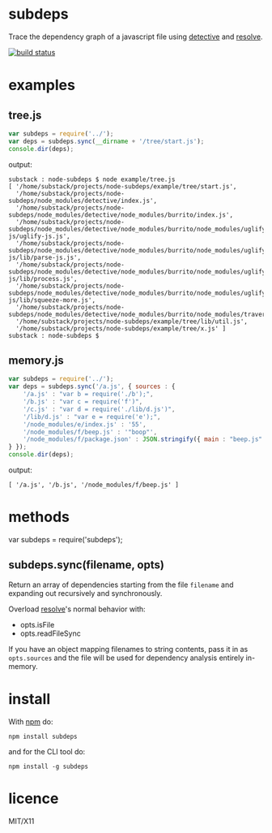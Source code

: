 subdeps
=======

Trace the dependency graph of a javascript file using
[detective](https://github.com/substack/node-detective) and
[resolve](https://github.com/substack/node-resolve).

[![build status](https://secure.travis-ci.org/substack/node-subdeps.png)](http://travis-ci.org/substack/node-subdeps)

examples
========

tree.js
-------

````javascript
var subdeps = require('../');
var deps = subdeps.sync(__dirname + '/tree/start.js');
console.dir(deps);
````

output:

````
substack : node-subdeps $ node example/tree.js 
[ '/home/substack/projects/node-subdeps/example/tree/start.js',
  '/home/substack/projects/node-subdeps/node_modules/detective/index.js',
  '/home/substack/projects/node-subdeps/node_modules/detective/node_modules/burrito/index.js',
  '/home/substack/projects/node-subdeps/node_modules/detective/node_modules/burrito/node_modules/uglify-js/uglify-js.js',
  '/home/substack/projects/node-subdeps/node_modules/detective/node_modules/burrito/node_modules/uglify-js/lib/parse-js.js',
  '/home/substack/projects/node-subdeps/node_modules/detective/node_modules/burrito/node_modules/uglify-js/lib/process.js',
  '/home/substack/projects/node-subdeps/node_modules/detective/node_modules/burrito/node_modules/uglify-js/lib/squeeze-more.js',
  '/home/substack/projects/node-subdeps/node_modules/detective/node_modules/burrito/node_modules/traverse/index.js',
  '/home/substack/projects/node-subdeps/example/tree/lib/util.js',
  '/home/substack/projects/node-subdeps/example/tree/x.js' ]
substack : node-subdeps $ 
````

memory.js
---------

````javascript
var subdeps = require('../');
var deps = subdeps.sync('/a.js', { sources : {
    '/a.js' : "var b = require('./b');",
    '/b.js' : "var c = require('f')",
    '/c.js' : "var d = require('./lib/d.js')",
    '/lib/d.js' : "var e = require('e');",
    '/node_modules/e/index.js' : '55',
    '/node_modules/f/beep.js' : '"boop"',
    '/node_modules/f/package.json' : JSON.stringify({ main : "beep.js" })
} });
console.dir(deps);
````

output:

````
[ '/a.js', '/b.js', '/node_modules/f/beep.js' ]
````

methods
=======

var subdeps = require('subdeps');

subdeps.sync(filename, opts)
----------------------------

Return an array of dependencies starting from the file `filename` and expanding
out recursively and synchronously.

Overload [resolve](https://github.com/substack/node-resolve)'s normal behavior
with:

* opts.isFile
* opts.readFileSync

If you have an object mapping filenames to string contents, pass it in as
`opts.sources` and the file will be used for dependency analysis entirely
in-memory.

install
=======

With [npm](http://npmjs.org) do:

    npm install subdeps

and for the CLI tool do:

    npm install -g subdeps

licence
=======

MIT/X11
